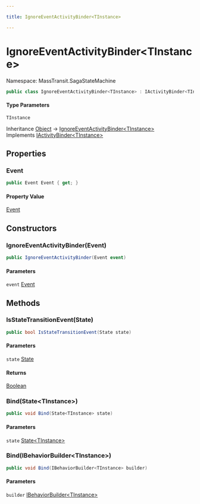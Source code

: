 ```yaml
---

title: IgnoreEventActivityBinder<TInstance>

---
```


# IgnoreEventActivityBinder\<TInstance\>

Namespace: MassTransit.SagaStateMachine

```csharp
public class IgnoreEventActivityBinder<TInstance> : IActivityBinder<TInstance>
```

#### Type Parameters

`TInstance`<br/>

Inheritance [Object](https://learn.microsoft.com/en-us/dotnet/api/system.object) → [IgnoreEventActivityBinder\<TInstance\>](../masstransit-sagastatemachine/ignoreeventactivitybinder-1)<br/>
Implements [IActivityBinder\<TInstance\>](../masstransit-sagastatemachine/iactivitybinder-1)

## Properties

### **Event**

```csharp
public Event Event { get; }
```

#### Property Value

[Event](../../masstransit-abstractions/masstransit/event)<br/>

## Constructors

### **IgnoreEventActivityBinder(Event)**

```csharp
public IgnoreEventActivityBinder(Event event)
```

#### Parameters

`event` [Event](../../masstransit-abstractions/masstransit/event)<br/>

## Methods

### **IsStateTransitionEvent(State)**

```csharp
public bool IsStateTransitionEvent(State state)
```

#### Parameters

`state` [State](../../masstransit-abstractions/masstransit/state)<br/>

#### Returns

[Boolean](https://learn.microsoft.com/en-us/dotnet/api/system.boolean)<br/>

### **Bind(State\<TInstance\>)**

```csharp
public void Bind(State<TInstance> state)
```

#### Parameters

`state` [State\<TInstance\>](../../masstransit-abstractions/masstransit/state-1)<br/>

### **Bind(IBehaviorBuilder\<TInstance\>)**

```csharp
public void Bind(IBehaviorBuilder<TInstance> builder)
```

#### Parameters

`builder` [IBehaviorBuilder\<TInstance\>](../masstransit-sagastatemachine/ibehaviorbuilder-1)<br/>
